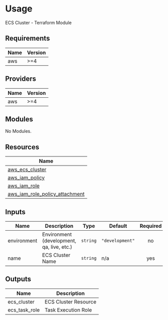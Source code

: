 # Usage

<!--- BEGIN_TF_DOCS --->
ECS Cluster - Terraform Module

## Requirements

| Name | Version |
|------|---------|
| aws | >=4 |

## Providers

| Name | Version |
|------|---------|
| aws | >=4 |

## Modules

No Modules.

## Resources

| Name |
|------|
| [aws_ecs_cluster](https://registry.terraform.io/providers/hashicorp/aws/latest/docs/resources/ecs_cluster) |
| [aws_iam_policy](https://registry.terraform.io/providers/hashicorp/aws/latest/docs/data-sources/iam_policy) |
| [aws_iam_role](https://registry.terraform.io/providers/hashicorp/aws/latest/docs/resources/iam_role) |
| [aws_iam_role_policy_attachment](https://registry.terraform.io/providers/hashicorp/aws/latest/docs/resources/iam_role_policy_attachment) |

## Inputs

| Name | Description | Type | Default | Required |
|------|-------------|------|---------|:--------:|
| environment | Environment (development, qa, live, etc.) | `string` | `"development"` | no |
| name | ECS Cluster Name | `string` | n/a | yes |

## Outputs

| Name | Description |
|------|-------------|
| ecs\_cluster | ECS Cluster Resource |
| ecs\_task\_role | Task Execution Role |

<!--- END_TF_DOCS --->

